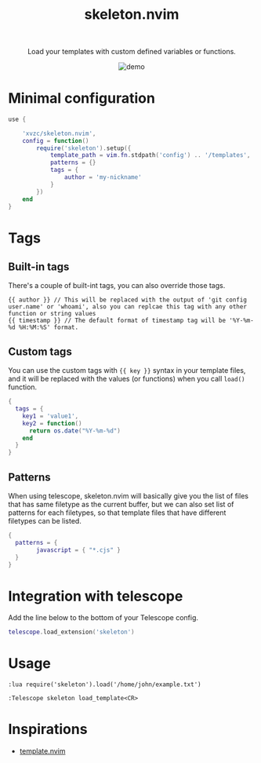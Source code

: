 <div align="center">
  <h1 align="center">skeleton.nvim</h2>
</div>
<br>
<div align="center">
  <p>Load your templates with custom defined variables or functions.</p>
  <img src="https://github.com/xvzc/skeleton.nvim/assets/45588457/208ee87c-5709-4099-bfb6-dba4766fff88" alt="demo">
</div>

# Minimal configuration
```lua
use {

    'xvzc/skeleton.nvim',
    config = function()
        require('skeleton').setup({
            template_path = vim.fn.stdpath('config') .. '/templates',
            patterns = {}
            tags = {
                author = 'my-nickname'
            }
        })
    end
}
```

# Tags
## Built-in tags
There's a couple of built-int tags, you can also override those tags.
```
{{ author }} // This will be replaced with the output of 'git config user.name' or 'whoami', also you can replcae this tag with any other function or string values
{{ timestamp }} // The default format of timestamp tag will be '%Y-%m-%d %H:%M:%S' format.
```

## Custom tags
You can use the custom tags with `{{ key }}` syntax in your template files, and it will be replaced with the values (or functions) when you call `load()` function.
```lua
{
  tags = {
    key1 = 'value1',
    key2 = function()
      return os.date("%Y-%m-%d") 
    end
  }
}
```

## Patterns
When using telescope, skeleton.nvim will basically give you the list of files that has same filetype as the current buffer, 
but we can also set list of patterns for each filetypes, so that template files that have different filetypes can be listed.
```lua
{
  patterns = {
        javascript = { "*.cjs" }
  }
}
```

# Integration with telescope 
Add the line below to the bottom of your Telescope config.
```lua
telescope.load_extension('skeleton')
```

# Usage
```
:lua require('skeleton').load('/home/john/example.txt')
```
```
:Telescope skeleton load_template<CR>
```


# Inspirations
- [template.nvim](https://github.com/glepnir/template.nvim)
